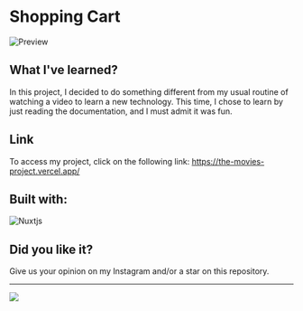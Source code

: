 # Shopping Cart
![Preview](https://i.imgur.com/yeM1B8b.gif)

## What I've learned?
In this project, I decided to do something different from my usual routine of watching a video to learn a new technology. This time, I chose to learn by just reading the documentation, and I must admit it was fun.

## Link
To access my project, click on the following link: https://the-movies-project.vercel.app/

## Built with:
![Nuxtjs](https://img.shields.io/badge/Nuxt-002E3B?style=for-the-badge&logo=nuxtdotjs&logoColor=#00DC82)

## Did you like it?
Give us your opinion on my Instagram and/or a star on this repository.

<hr/>
<a href="https://instagram.com/sr_pumpkin_"><img src="https://img.shields.io/badge/Instagram-E4405F?style=for-the-badge&logo=instagram&logoColor=white"></a>